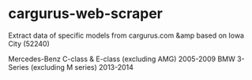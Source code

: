 # cargurus-web-scraper

Extract data of specific models  from cargurus.com &amp based on Iowa City (52240)

Mercedes-Benz C-class & E-class (excluding AMG) 2005-2009
BMW 3-Series (excluding M series) 2013-2014
